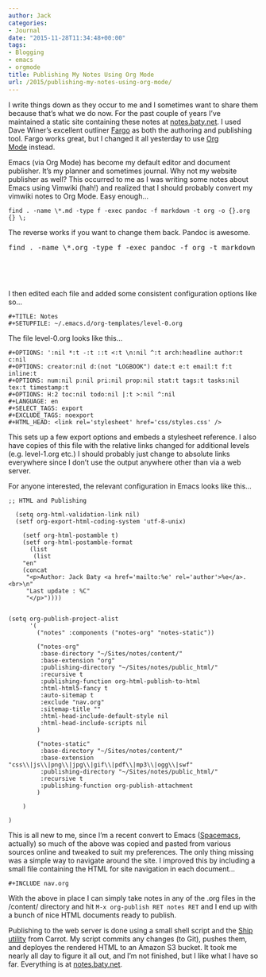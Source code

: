 ```yaml
---
author: Jack
categories:
- Journal
date: "2015-11-28T11:34:48+00:00"
tags:
- Blogging
- emacs
- orgmode
title: Publishing My Notes Using Org Mode
url: /2015/publishing-my-notes-using-org-mode/
---
```


I write things down as they occur to me and I sometimes want to share them because that’s what we do now. For the past couple of years I’ve maintained a static site containing these notes at [notes.baty.net][1]. I used Dave Winer’s excellent outliner [Fargo][2] as both the authoring and publishing tool. Fargo works great, but I changed it all yesterday to use [Org Mode][3] instead.

Emacs (via Org Mode) has become my default editor and document publisher. It’s my planner and sometimes journal. Why not my website publisher as well? This occurred to me as I was writing some notes about Emacs using Vimwiki (hah!) and realized that I should probably convert my vimwiki notes to Org Mode. Easy enough…

    find . -name \*.md -type f -exec pandoc -f markdown -t org -o {}.org {} \;

The reverse works if you want to change them back. Pandoc is awesome.

<pre class="lang:default decode:true ">find . -name \*.org -type f -exec pandoc -f org -t markdown -o {}.md {} \;</pre>

&nbsp;

&nbsp;

I then edited each file and added some consistent configuration options like so…

    #+TITLE: Notes
    #+SETUPFILE: ~/.emacs.d/org-templates/level-0.org
    

The file level-0.org looks like this…

    #+OPTIONS: ':nil *:t -:t ::t <:t \n:nil ^:t arch:headline author:t c:nil
    #+OPTIONS: creator:nil d:(not "LOGBOOK") date:t e:t email:t f:t inline:t
    #+OPTIONS: num:nil p:nil pri:nil prop:nil stat:t tags:t tasks:nil tex:t timestamp:t
    #+OPTIONS: H:2 toc:nil todo:nil |:t >:nil ^:nil
    #+LANGUAGE: en
    #+SELECT_TAGS: export
    #+EXCLUDE_TAGS: noexport
    #+HTML_HEAD: <link rel='stylesheet' href='css/styles.css' />
    

This sets up a few export options and embeds a stylesheet reference. I also have copies of this file with the relative links changed for additional levels (e.g. level-1.org etc.) I should probably just change to absolute links everywhere since I don’t use the output anywhere other than via a web server.

For anyone interested, the relevant configuration in Emacs looks like this…

<pre><code class="language-lisp">;; HTML and Publishing

  (setq org-html-validation-link nil)
  (setf org-export-html-coding-system 'utf-8-unix)

    (setf org-html-postamble t)
    (setf org-html-postamble-format
      (list
       (list
	"en"
	(concat
	 "&lt;p&gt;Author: Jack Baty &lt;a href='mailto:%e' rel='author'&gt;%e&lt;/a&gt;.&lt;br&gt;\n"
	 "Last update : %C"
	 "&lt;/p&gt;"))))


(setq org-publish-project-alist
      '(
        ("notes" :components ("notes-org" "notes-static"))

        ("notes-org"
         :base-directory "~/Sites/notes/content/"
         :base-extension "org"
         :publishing-directory "~/Sites/notes/public_html/"
         :recursive t
         :publishing-function org-html-publish-to-html
         :html-html5-fancy t
         :auto-sitemap t
         :exclude "nav.org"
         :sitemap-title ""
         :html-head-include-default-style nil
         :html-head-include-scripts nil
        )

        ("notes-static"
		 :base-directory "~/Sites/notes/content/"
		 :base-extension "css\\|js\\|png\\|jpg\\|gif\\|pdf\\|mp3\\|ogg\\|swf"
		 :publishing-directory "~/Sites/notes/public_html/"
		 :recursive t
		 :publishing-function org-publish-attachment
		)

    )

)
</code></pre>

This is all new to me, since I’m a recent convert to Emacs ([Spacemacs][4], actually) so much of the above was copied and pasted from various sources online and tweaked to suit my preferences. The only thing missing was a simple way to navigate around the site. I improved this by including a small file containing the HTML for site navigation in each document…

`#+INCLUDE nav.org`

With the above in place I can simply take notes in any of the .org files in the /content/ directory and hit `M-x org-publish RET notes RET` and I end up with a bunch of nice HTML documents ready to publish.

Publishing to the web server is done using a small shell script and the [Ship utility][5] from Carrot. My script commits any changes (to Git), pushes them, and deployes the rendered HTML to an Amazon S3 bucket. It took me nearly all day to figure it all out, and I’m not finished, but I like what I have so far. Everything is at [notes.baty.net][1].

 [1]: http://notes.baty.net/
 [2]: http://fargo.io/
 [3]: http://orgmode.org/
 [4]: https://github.com/syl20bnr/spacemacs
 [5]: https://github.com/carrot/ship